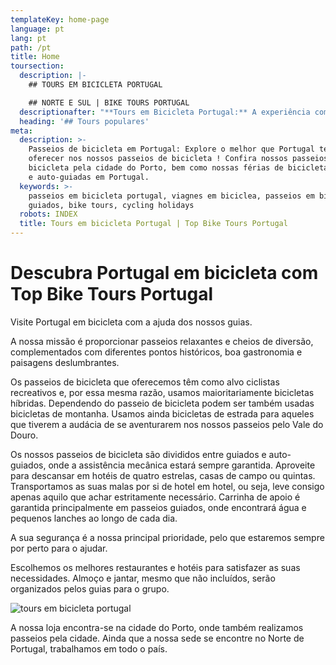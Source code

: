 ```yaml
---
templateKey: home-page
language: pt
lang: pt
path: /pt
title: Home
toursection:
  description: |-
    ## TOURS EM BICICLETA PORTUGAL

    ## NORTE E SUL | BIKE TOURS PORTUGAL
  descriptionafter: "**Tours em Bicicleta Portugal:** A experiência combinada de nossa equipa permite-nos combinar ciclismo com os componentes histórico e gastronómico. Conhecedores de excelentes serviços de hotelaria e catering, assim como, de caminhos e paisagens que surpreendem e superam as expectativas.\n\n\n\n![tour em bicicleta junto ao rio douro em Portugal](/img/portugal-bike-tour.jpg \"tour em bicicleta junto ao rio douro em Portugal\")\n\n## A Top Bike Tours Portugal está preparada para todo o tipo de ciclistas\r\n\nNão importa se você é um ciclista inexperiente ou experiente, se gosta de uma bicicleta de turismo, mountain bike, bicicleta de estrada ou bicicleta eléctrica. O importante é aproveitar com seus amigos ou familiares as boas sensações que um passeio de bicicleta oferece. A top [bike tours Portugal ](https://topbiketoursportugal.com/passeios-de-bicicleta-portugal)está aqui apenas para garantir que você tenha umas férias relaxantes e fantásticas em Portugal.\n\nSe você está procurando um passeio guiado de bicicleta em Portugal, consulte nossa página de [**calendário** ](https://topbiketoursportugal.com/pt/calendario-tours)para ver toda a partida."
  heading: '## Tours populares'
meta:
  description: >-
    Passeios de bicicleta em Portugal: Explore o melhor que Portugal tem a
    oferecer nos nossos passeios de bicicleta ! Confira nossos passeios de
    bicicleta pela cidade do Porto, bem como nossas férias de bicicleta guiadas
    e auto-guiadas em Portugal.
  keywords: >-
    passeios em bicicleta portugal, viagnes em biciclea, passeios em bicicleta
    guiados, bike tours, cycling holidays
  robots: INDEX
  title: Tours em bicicleta Portugal | Top Bike Tours Portugal
---
```

# Descubra Portugal em bicicleta com Top Bike Tours Portugal

Visite Portugal em bicicleta com a ajuda dos nossos guias.

A nossa missão é proporcionar passeios relaxantes e cheios de diversão, complementados com diferentes pontos históricos, boa gastronomia e paisagens deslumbrantes.

Os passeios de bicicleta que oferecemos têm como alvo ciclistas recreativos e, por essa mesma razão, usamos maioritariamente bicicletas híbridas. Dependendo do passeio de bicicleta podem ser também usadas bicicletas de montanha. Usamos ainda bicicletas de estrada para aqueles que tiverem a audácia de se aventurarem nos nossos passeios pelo Vale do Douro.

Os nossos passeios de bicicleta são divididos entre guiados e auto-guiados, onde a assistência mecânica estará sempre garantida. Aproveite para descansar em hotéis de quatro estrelas, casas de campo ou quintas. Transportamos as suas malas por si de hotel em hotel, ou seja, leve consigo apenas aquilo que achar estritamente necessário. Carrinha de apoio é garantida principalmente em passeios guiados, onde encontrará água e pequenos lanches ao longo de cada dia.

A sua segurança é a nossa principal prioridade, pelo que estaremos sempre por perto para o ajudar.

Escolhemos os melhores restaurantes e hotéis para satisfazer as suas necessidades. Almoço e jantar, mesmo que não incluídos, serão organizados pelos guias para o grupo.

![tours em bicicleta portugal](/img/bike-tours-in-portugal.jpg "tours em bicicleta portugal")

A nossa loja encontra-se na cidade do Porto, onde também realizamos passeios pela cidade. Ainda que a nossa sede se encontre no Norte de Portugal, trabalhamos em todo o país.

